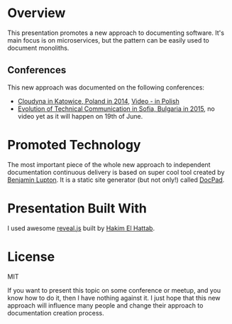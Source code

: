# Overview

This presentation promotes a new approach to documenting software. It's main focus is on microservices, but the pattern can be easily used to document monoliths.

## Conferences

This new approach was documented on the following conferences:
* [Cloudyna in Katowice, Poland in 2014](http://www.cloudyna.org/), [Video - in Polish](https://www.youtube.com/watch?v=F-1goNbdBkc)
* [Evolution of Technical Communication in Sofia, Bulgaria in 2015](http://etc-conference.eu/), no video yet as it will happen on 19th of June.

# Promoted Technology

The most important piece of the whole new approach to independent documentation continuous delivery is based on super cool tool created by [Benjamin Lupton](https://github.com/balupton). It is a static site generator (but not only!) called [DocPad](https://docpad.org/).

# Presentation Built With

I used awesome [reveal.js](http://lab.hakim.se/reveal-js/) built by [Hakim El Hattab](https://github.com/hakimel).

# License

MIT

If you want to present this topic on some conference or meetup, and you know how to do it, then I have nothing against it.
I just hope that this new approach will influence many people and change their approach to documentation creation process.

